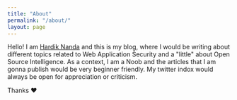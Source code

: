 ```yaml
---
title: "About"
permalink: "/about/"
layout: page
---
```


Hello! I am <a href="https://twitter.com/0xNanda">Hardik Nanda</a> and this is my blog, where I would be writing about different topics related to Web Application Security and a "little" about Open Source Intelligence. As a context, I am a Noob and the articles that I am gonna publish would be very beginner friendly. My twitter indox would always be open for appreciation or criticism.

Thanks ❤️